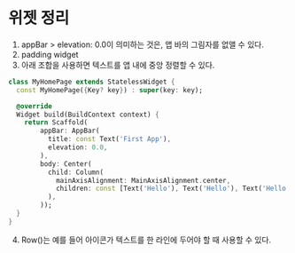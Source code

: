 # 위젯 정리
1. appBar > elevation: 0.0이 의미하는 것은, 앱 바의 그림자를 없앨 수 있다.
2. padding widget
3. 아래 조합을 사용하면 텍스트를 앱 내에 중앙 정렬할 수 있다.
```dart
class MyHomePage extends StatelessWidget {
  const MyHomePage({Key? key}) : super(key: key);

  @override
  Widget build(BuildContext context) {
    return Scaffold(
        appBar: AppBar(
          title: const Text('First App'),
          elevation: 0.0,
        ),
        body: Center(
          child: Column(
            mainAxisAlignment: MainAxisAlignment.center,
            children: const [Text('Hello'), Text('Hello'), Text('Hello')],
          ),
        ));
  }
}
```
4. Row()는 예를 들어 아이콘가 텍스트를 한 라인에 두어야 할 때 사용할 수 있다.
